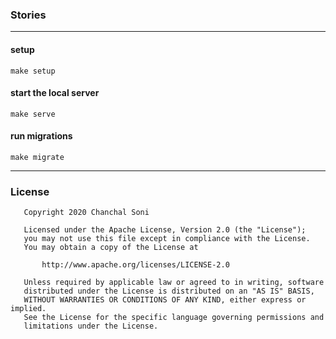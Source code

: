 ### Stories

---

#### setup
```
make setup
```

#### start the local server
```
make serve
```

#### run migrations
```
make migrate
```

---

### License
```
   Copyright 2020 Chanchal Soni

   Licensed under the Apache License, Version 2.0 (the "License");
   you may not use this file except in compliance with the License.
   You may obtain a copy of the License at

       http://www.apache.org/licenses/LICENSE-2.0

   Unless required by applicable law or agreed to in writing, software
   distributed under the License is distributed on an "AS IS" BASIS,
   WITHOUT WARRANTIES OR CONDITIONS OF ANY KIND, either express or implied.
   See the License for the specific language governing permissions and
   limitations under the License.
```